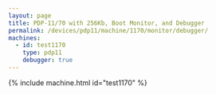 ```yaml
---
layout: page
title: PDP-11/70 with 256Kb, Boot Monitor, and Debugger
permalink: /devices/pdp11/machine/1170/monitor/debugger/
machines:
  - id: test1170
    type: pdp11
    debugger: true
---
```


{% include machine.html id="test1170" %}
